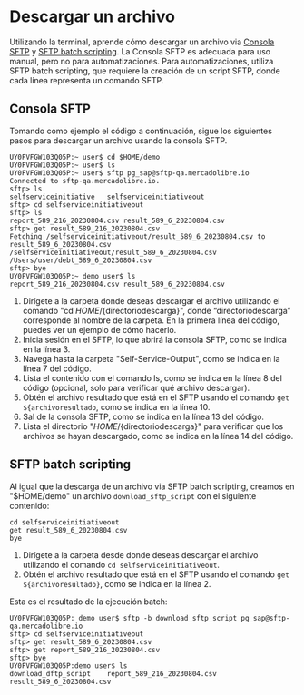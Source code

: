 # Descargar un archivo 

Utilizando la terminal, aprende cómo descargar un archivo via [Consola SFTP](/developers/es/docs/links-and-debts/integration-configuration/download#bookmark_consola_sftp) y [SFTP batch scripting](/developers/es/docs/links-and-debts/integration-configuration/download#bookmark_sftp_batch_scripting). La Consola SFTP es adecuada para uso manual, pero no para automatizaciones. Para automatizaciones, utiliza SFTP batch scripting, que requiere la creación de un script SFTP, donde cada línea representa un comando SFTP. 

## Consola SFTP

Tomando como ejemplo el código a continuación, sigue los siguientes pasos para descargar un archivo usando la consola SFTP.

```terminal
UY0FVFGW103Q05P:~ user$ cd $HOME/demo
UY0FVFGW103Q05P:~ user$ ls
UY0FVFGW103Q05P:~ user$ sftp pg_sap@sftp-qa.mercadolibre.io
Connected to sftp-qa.mercadolibre.io.
sftp> ls
selfserviceinitiative	selfserviceinitiativeout
sftp> cd selfserviceinitiativeout
sftp> ls
report_589_216_20230804.csv	result_589_6_20230804.csv
sftp> get result_589_216_20230804.csv
Fetching /selfserviceinitiativeout/result_589_6_20230804.csv to result_589_6_20230804.csv
/selfserviceinitiativeout/result_589_6_20230804.csv
/Users/user/debt_589_6_20230804.csv
sftp> bye
UY0FVFGW103Q05P:~ demo user$ ls
report_589_216_20230804.csv result_589_6_20230804.csv
```

1. Dirígete a la carpeta donde deseas descargar el archivo utilizando el comando "cd $HOME/${directoriodescarga}", donde “directoriodescarga” corresponde al nombre de la carpeta. En la primera línea del código, puedes ver un ejemplo de cómo hacerlo.
2. Inicia sesión en el SFTP, lo que abrirá la consola SFTP, como se indica en la línea 3.
3. Navega hasta la carpeta "Self-Service-Output", como se indica en la línea 7 del código.
4. Lista el contenido con el comando ls, como se indica en la línea 8 del código (opcional, solo para verificar qué archivo descargar).
5. Obtén el archivo resultado que está en el SFTP usando el comando `get ${archivoresultado`, como se indica en la línea 10.
6. Sal de la consola SFTP, como se indica en la línea 13 del código.
7. Lista el directorio "$HOME/${directoriodescarga}" para verificar que los archivos se hayan descargado, como se indica en la línea 14 del código.

## SFTP batch scripting

Al igual que la descarga de un archivo via SFTP batch scripting, creamos en "$HOME/demo" un archivo `download_sftp_script` con el siguiente contenido:

```terminal
cd selfserviceinitiativeout
get result_589_6_20230804.csv
bye
```

1. Dirígete a la carpeta desde donde deseas descargar el archivo utilizando el comando `cd selfserviceinitiativeout`.
2. Obtén el archivo resultado que está en el SFTP usando el comando `get ${archivoresultado}`, como se indica en la línea 2.

Esta es el resultado de la ejecución batch:

```terminal
UY0FVFGW103Q05P: demo user$ sftp -b download_sftp_script pg_sap@sftp-qa.mercadolibre.io
sftp> cd selfserviceinitiativeout
sftp> get result_589_6_20230804.csv
sftp> get report_589_216_20230804.csv
sftp> bye
UY0FVFGW103Q05P:demo user$ ls
download_dftp_script	report_589_216_20230804.csv	result_589_6_20230804.csv
```